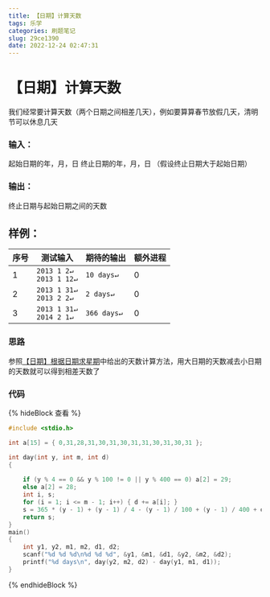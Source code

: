 ```yaml
---
title: 【日期】计算天数
tags: 乐学
categories: 刷题笔记
slug: 29ce1390
date: 2022-12-24 02:47:31
---
```

# 【日期】计算天数

我们经常要计算天数（两个日期之间相差几天），例如要算算春节放假几天，清明节可以休息几天

### 输入：
起始日期的年，月，日
终止日期的年，月，日   （假设终止日期大于起始日期）
### 输出：
终止日期与起始日期之间的天数
## 样例：
序号|测试输入| 期待的输出| 额外进程
--------|-------- | -----|--------
1  | `2013 1 2↵`<br>`2013 1 12↵`|`10 days↵`|0
2|`2013 1 31↵`<br>`2013 2 2↵`|`2 days↵`|0
3 | `2013 1 31↵`<br>`2014 2 1↵`|`366 days↵`|0
### 思路
参照[【日期】根据日期求星期](/posts/3dd7ffa7.html)中给出的天数计算方法，用大日期的天数减去小日期的天数就可以得到相差天数了
### 代码
{% hideBlock 查看 %}
```c
#include <stdio.h>

int a[15] = { 0,31,28,31,30,31,30,31,31,30,31,30,31 };

int day(int y, int m, int d) 
{
    
    if (y % 4 == 0 && y % 100 != 0 || y % 400 == 0) a[2] = 29;
    else a[2] = 28;
    int i, s;
    for (i = 1; i <= m - 1; i++) { d += a[i]; }
    s = 365 * (y - 1) + (y - 1) / 4 - (y - 1) / 100 + (y - 1) / 400 + d;
    return s;
}
main() 
{
    int y1, y2, m1, m2, d1, d2;
    scanf("%d %d %d\n%d %d %d", &y1, &m1, &d1, &y2, &m2, &d2);
    printf("%d days\n", day(y2, m2, d2) - day(y1, m1, d1));
}
```
{% endhideBlock %}